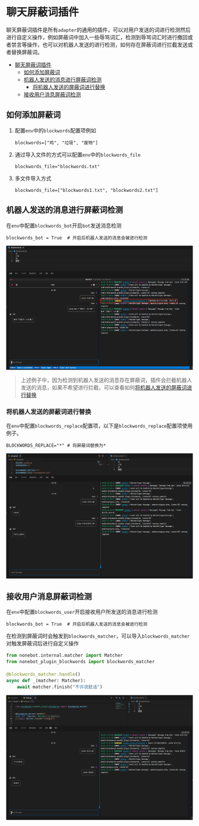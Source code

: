 # 聊天屏蔽词插件

聊天屏蔽词插件是所有`adapter`的通用的插件，可以对用户发送的词进行检测然后进行自定义操作，例如屏蔽词中加入一些辱骂词汇，检测到辱骂词汇时进行撤回或者禁言等操作，也可以对机器人发送的进行检测，如何存在屏蔽词进行拦截发送或者替换屏蔽词。

- [聊天屏蔽词插件](#聊天屏蔽词插件)
  - [如何添加屏蔽词](#如何添加屏蔽词)
  - [机器人发送的消息进行屏蔽词检测](#机器人发送的消息进行屏蔽词检测)
    - [将机器人发送的屏蔽词进行替换](#将机器人发送的屏蔽词进行替换)
  - [接收用户消息屏蔽词检测](#接收用户消息屏蔽词检测)

## 如何添加屏蔽词

1. 配置`env`中的`blockwords`配置项例如

   ```env
   blockwords=["鸡", "垃圾", "废物"]
   ```

2. 通过导入文件的方式可以配置`env`中的`blockwords_file`

   ```env
   blockwords_file="blockwords.txt"
   ```

3. 多文件导入方式

   ```env
   blockwords_file=["blockwords1.txt", "blockwords2.txt"]
   ```

## 机器人发送的消息进行屏蔽词检测

在`env`中配置`blockwords_bot`开启`bot`发送消息检测

```env
blockwords_bot = True  # 开启后机器人发送的消息会被进行检测
```

![image-20231003153146954](docs/images/image-20231003153146954.png)

> 上述例子中，因为检测到机器人发送的消息存在屏蔽词，插件会拦截机器人发送的消息，如果不希望进行拦截，可以查看如何[将机器人发送的屏蔽词进行替换](#将机器人发送的屏蔽词进行替换)

### 将机器人发送的屏蔽词进行替换

在`env`中配置`blockwords_replace`配置项，以下是`blockwords_replace`配置项使用例子。

```env
BLOCKWORDS_REPLACE="*" # 将屏蔽词替换为*
```

![image-20231003154251844](docs/images/image-20231003154251844.png)

## 接收用户消息屏蔽词检测

在`env`中配置`blockwords_user`开启接收用户所发送的消息进行检测

```env
blockwords_bot = True  # 开启后机器人发送的消息会被进行检测
```

在检测到屏蔽词时会触发到`blockwords_matcher`，可以导入`blockwords_matcher`对触发屏蔽词后进行自定义操作

```python
from nonebot.internal.matcher import Matcher
from nonebot_plugin_blockwords import blockwords_matcher

@blockwords_matcher.handle()
async def _(matcher: Matcher):
    await matcher.finish("不许说脏话")
```

![image-20231003155210208](docs/images/image-20231003155210208.png)
